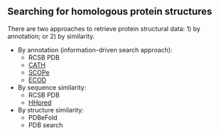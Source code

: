 ## Searching for homologous protein structures

There are two approaches to retrieve protein structural data: 1) by annotation; or 2) by similarity.

- By annotation (information-driven search approach): 
  - RCSB PDB 
  - [CATH](https://www.cathdb.info/)
  - [SCOPe](https://scop.berkeley.edu/)
  - [ECOD](http://prodata.swmed.edu/ecod/)
- By sequence similarity: 
  - RCSB PDB
  - [HHpred](https://toolkit.tuebingen.mpg.de/tools/hhpred)
- By structure similarity: 
  - PDBeFold 
  - PDB search
